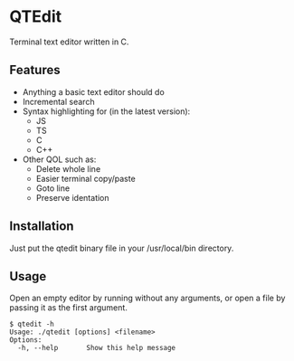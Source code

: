 # QTEdit

Terminal text editor written in C.

## Features

- Anything a basic text editor should do
- Incremental search
- Syntax highlighting for (in the latest version):
  - JS
  - TS
  - C
  - C++
- Other QOL such as:
  - Delete whole line
  - Easier terminal copy/paste
  - Goto line
  - Preserve identation

## Installation

Just put the qtedit binary file in your /usr/local/bin directory.

## Usage

Open an empty editor by running without any arguments, or open a file by passing it as the first argument.

```
$ qtedit -h
Usage: ./qtedit [options] <filename>
Options:
  -h, --help       Show this help message
```
